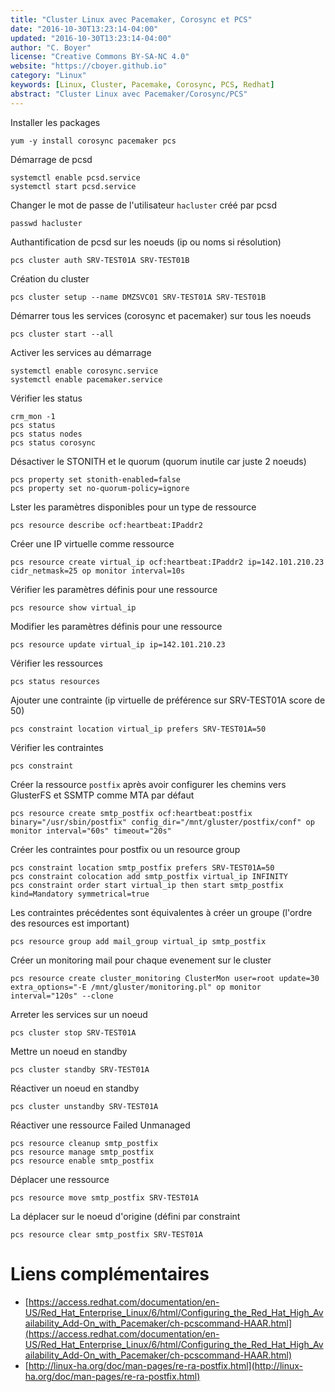 ```yaml
---
title: "Cluster Linux avec Pacemaker, Corosync et PCS"
date: "2016-10-30T13:23:14-04:00"
updated: "2016-10-30T13:23:14-04:00"
author: "C. Boyer"
license: "Creative Commons BY-SA-NC 4.0"
website: "https://cboyer.github.io"
category: "Linux"
keywords: [Linux, Cluster, Pacemake, Corosync, PCS, Redhat]
abstract: "Cluster Linux avec Pacemaker/Corosync/PCS"
---
```


Installer les packages
```console
yum -y install corosync pacemaker pcs
```

Démarrage de pcsd
```console
systemctl enable pcsd.service
systemctl start pcsd.service
```

Changer le mot de passe de l'utilisateur `hacluster` créé par pcsd
```console
passwd hacluster
```

Authantification de pcsd sur les noeuds (ip ou noms si résolution)
```console
pcs cluster auth SRV-TEST01A SRV-TEST01B
```

Création du cluster
```console
pcs cluster setup --name DMZSVC01 SRV-TEST01A SRV-TEST01B
```

Démarrer tous les services (corosync et pacemaker) sur tous les noeuds
```console
pcs cluster start --all
```

Activer les services au démarrage
```console
systemctl enable corosync.service
systemctl enable pacemaker.service
```

Vérifier les status
```console
crm_mon -1
pcs status
pcs status nodes
pcs status corosync
```

Désactiver le STONITH et le quorum (quorum inutile car juste 2 noeuds)
```console
pcs property set stonith-enabled=false
pcs property set no-quorum-policy=ignore
```

Lster les paramètres disponibles pour un type de ressource
```console
pcs resource describe ocf:heartbeat:IPaddr2
```

Créer une IP virtuelle comme ressource
```console
pcs resource create virtual_ip ocf:heartbeat:IPaddr2 ip=142.101.210.23 cidr_netmask=25 op monitor interval=10s
```

Vérifier les paramètres définis pour une ressource
```console
pcs resource show virtual_ip
```

Modifier les paramètres définis pour une ressource
```console
pcs resource update virtual_ip ip=142.101.210.23
```

Vérifier les ressources
```console
pcs status resources
```

Ajouter une contrainte (ip virtuelle de préférence sur SRV-TEST01A score de 50)
```console
pcs constraint location virtual_ip prefers SRV-TEST01A=50
```

Vérifier les contraintes
```console
pcs constraint
```

Créer la ressource `postfix` après avoir configurer les chemins vers GlusterFS et SSMTP comme MTA par défaut
```console
pcs resource create smtp_postfix ocf:heartbeat:postfix binary="/usr/sbin/postfix" config_dir="/mnt/gluster/postfix/conf" op monitor interval="60s" timeout="20s"
```

Créer les contraintes pour postfix ou un resource group
```console
pcs constraint location smtp_postfix prefers SRV-TEST01A=50
pcs constraint colocation add smtp_postfix virtual_ip INFINITY
pcs constraint order start virtual_ip then start smtp_postfix kind=Mandatory symmetrical=true
```

Les contraintes précédentes sont équivalentes à créer un groupe (l'ordre des resources est important)
```console
pcs resource group add mail_group virtual_ip smtp_postfix
```

Créer un monitoring mail pour chaque evenement sur le cluster
```console
pcs resource create cluster_monitoring ClusterMon user=root update=30 extra_options="-E /mnt/gluster/monitoring.pl" op monitor interval="120s" --clone
```

Arreter les services sur un noeud
```console
pcs cluster stop SRV-TEST01A
```

Mettre un noeud en standby
```console
pcs cluster standby SRV-TEST01A
```

Réactiver un noeud en standby
```console
pcs cluster unstandby SRV-TEST01A
```

Réactiver une ressource Failed Unmanaged
```console
pcs resource cleanup smtp_postfix
pcs resource manage smtp_postfix
pcs resource enable smtp_postfix
```

Déplacer une ressource
```console
pcs resource move smtp_postfix SRV-TEST01A
```

La déplacer sur le noeud d'origine (défini par constraint
```console
pcs resource clear smtp_postfix SRV-TEST01A
```


# Liens complémentaires
 - [https://access.redhat.com/documentation/en-US/Red_Hat_Enterprise_Linux/6/html/Configuring_the_Red_Hat_High_Availability_Add-On_with_Pacemaker/ch-pcscommand-HAAR.html](https://access.redhat.com/documentation/en-US/Red_Hat_Enterprise_Linux/6/html/Configuring_the_Red_Hat_High_Availability_Add-On_with_Pacemaker/ch-pcscommand-HAAR.html)
 - [http://linux-ha.org/doc/man-pages/re-ra-postfix.html](http://linux-ha.org/doc/man-pages/re-ra-postfix.html)

